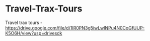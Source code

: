# Travel-Trax-Tours


Travel trax tours - https://drive.google.com/file/d/1IR0PN3g5iwLwlNPu4N0CoGfUUP-K5O6H/view?usp=drivesdk
